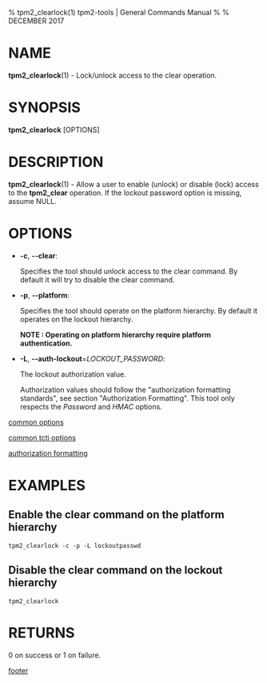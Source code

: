 % tpm2_clearlock(1) tpm2-tools | General Commands Manual
%
% DECEMBER 2017

# NAME

**tpm2_clearlock**(1) - Lock/unlock access to the clear operation.

# SYNOPSIS

**tpm2_clearlock** [OPTIONS]

# DESCRIPTION

**tpm2_clearlock**(1) - Allow a user to enable (unlock) or disable (lock)
access to the **tpm2_clear** operation. If the lockout password option
is missing, assume NULL.

# OPTIONS

  * **-c**, **--clear**:

    Specifies the tool should unlock access to the clear command.
    By default it will try to disable the clear command.

  * **-p**, **--platform**:

    Specifies the tool should operate on the platform hierarchy. By default
    it operates on the lockout hierarchy.

    **NOTE : Operating on platform hierarchy require platform authentication.**

  * **-L**, **--auth-lockout**=_LOCKOUT\_PASSWORD_:

    The lockout authorization value.

    Authorization values should follow the "authorization formatting standards",
    see section "Authorization Formatting".
    This tool only respects the *Password* and *HMAC* options.

[common options](common/options.md)

[common tcti options](common/tcti.md)

[authorization formatting](common/authorizations.md)

# EXAMPLES

## Enable the clear command on the platform hierarchy
```
tpm2_clearlock -c -p -L lockoutpasswd
```

## Disable the clear command on the lockout hierarchy
```
tpm2_clearlock
```

# RETURNS

0 on success or 1 on failure.

[footer](common/footer.md)
